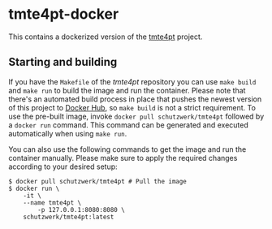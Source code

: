 # tmte4pt-docker

This contains a dockerized version of the [tmte4pt](https://github.com/schutzwerk/tmte4pt) project.

## Starting and building
If you have the `Makefile` of the *tmte4pt* repository you can use `make build` and `make run` to build the image and run the container. Please note that there's an automated build process in place that pushes the newest version of this project to [Docker Hub](https://hub.docker.com/r/schutzwerk/tmte4pt/), so `make build` is not a strict requirement. To use the pre-built image, invoke `docker pull schutzwerk/tmte4pt` followed by a `docker run` command. This command can be generated and executed automatically when using `make run`.

You can also use the following commands to get the image and run the container manually. Please make sure to apply the required changes according to your desired setup:

```
$ docker pull schutzwerk/tmte4pt # Pull the image
$ docker run \
	-it \
	--name tmte4pt \
        -p 127.0.0.1:8080:8080 \
	schutzwerk/tmte4pt:latest
```
